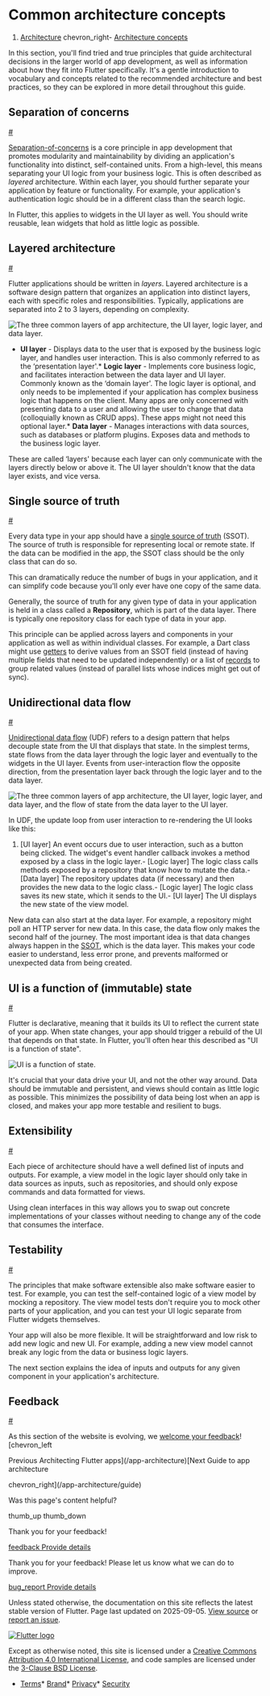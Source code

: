 Common architecture concepts
============================

1. [Architecture](/app-architecture) chevron\_right- [Architecture concepts](/app-architecture/concepts)

In this section, you'll find tried and true principles that guide architectural decisions in the larger world of app development, as well as information about how they fit into Flutter specifically. It's a gentle introduction to vocabulary and concepts related to the recommended architecture and best practices, so they can be explored in more detail throughout this guide.

Separation of concerns
----------------------

[#](#separation-of-concerns)

[Separation-of-concerns](https://en.wikipedia.org/wiki/Separation_of_concerns) is a core principle in app development that promotes modularity and maintainability by dividing an application's functionality into distinct, self-contained units. From a high-level, this means separating your UI logic from your business logic. This is often described as *layered* architecture. Within each layer, you should further separate your application by feature or functionality. For example, your application's authentication logic should be in a different class than the search logic.

In Flutter, this applies to widgets in the UI layer as well. You should write reusable, lean widgets that hold as little logic as possible.

Layered architecture
--------------------

[#](#layered-architecture)

Flutter applications should be written in *layers*. Layered architecture is a software design pattern that organizes an application into distinct layers, each with specific roles and responsibilities. Typically, applications are separated into 2 to 3 layers, depending on complexity.

![The three common layers of app architecture, the UI layer, logic layer, and data layer.](/assets/images/docs/app-architecture/common-architecture-concepts/horizontal-layers-with-icons.png)

* **UI layer** - Displays data to the user that is exposed by the business logic layer, and handles user interaction. This is also commonly referred to as the ‘presentation layer'.* **Logic layer** - Implements core business logic, and facilitates interaction between the data layer and UI layer. Commonly known as the ‘domain layer'. The logic layer is optional, and only needs to be implemented if your application has complex business logic that happens on the client. Many apps are only concerned with presenting data to a user and allowing the user to change that data (colloquially known as CRUD apps). These apps might not need this optional layer.* **Data layer** - Manages interactions with data sources, such as databases or platform plugins. Exposes data and methods to the business logic layer.

These are called ‘layers' because each layer can only communicate with the layers directly below or above it. The UI layer shouldn't know that the data layer exists, and vice versa.

Single source of truth
----------------------

[#](#single-source-of-truth)

Every data type in your app should have a [single source of truth](https://en.wikipedia.org/wiki/Single_source_of_truth) (SSOT). The source of truth is responsible for representing local or remote state. If the data can be modified in the app, the SSOT class should be the only class that can do so.

This can dramatically reduce the number of bugs in your application, and it can simplify code because you'll only ever have one copy of the same data.

Generally, the source of truth for any given type of data in your application is held in a class called a **Repository**, which is part of the data layer. There is typically one repository class for each type of data in your app.

This principle can be applied across layers and components in your application as well as within individual classes. For example, a Dart class might use [getters](https://dart.dev/effective-dart/design#do-use-getters-for-operations-that-conceptually-access-properties) to derive values from an SSOT field (instead of having multiple fields that need to be updated independently) or a list of [records](https://dart.dev/language/records) to group related values (instead of parallel lists whose indices might get out of sync).

Unidirectional data flow
------------------------

[#](#unidirectional-data-flow)

[Unidirectional data flow](https://en.wikipedia.org/wiki/Unidirectional_Data_Flow_(computer_science)) (UDF) refers to a design pattern that helps decouple state from the UI that displays that state. In the simplest terms, state flows from the data layer through the logic layer and eventually to the widgets in the UI layer. Events from user-interaction flow the opposite direction, from the presentation layer back through the logic layer and to the data layer.

![The three common layers of app architecture, the UI layer, logic layer, and data layer, and the flow of state from the data layer to the UI layer.](/assets/images/docs/app-architecture/common-architecture-concepts/horizontal-layers-with-UDF.png)

In UDF, the update loop from user interaction to re-rendering the UI looks like this:

1. [UI layer] An event occurs due to user interaction, such as a button being clicked. The widget's event handler callback invokes a method exposed by a class in the logic layer.- [Logic layer] The logic class calls methods exposed by a repository that know how to mutate the data.- [Data layer] The repository updates data (if necessary) and then provides the new data to the logic class.- [Logic layer] The logic class saves its new state, which it sends to the UI.- [UI layer] The UI displays the new state of the view model.

New data can also start at the data layer. For example, a repository might poll an HTTP server for new data. In this case, the data flow only makes the second half of the journey. The most important idea is that data changes always happen in the [SSOT](https://en.wikipedia.org/wiki/Single_source_of_truth), which is the data layer. This makes your code easier to understand, less error prone, and prevents malformed or unexpected data from being created.

UI is a function of (immutable) state
-------------------------------------

[#](#ui-is-a-function-of-immutable-state)

Flutter is declarative, meaning that it builds its UI to reflect the current state of your app. When state changes, your app should trigger a rebuild of the UI that depends on that state. In Flutter, you'll often hear this described as "UI is a function of state".

![UI is a function of state.](/assets/images/docs/app-architecture/common-architecture-concepts/ui-f-state.png)

It's crucial that your data drive your UI, and not the other way around. Data should be immutable and persistent, and views should contain as little logic as possible. This minimizes the possibility of data being lost when an app is closed, and makes your app more testable and resilient to bugs.

Extensibility
-------------

[#](#extensibility)

Each piece of architecture should have a well defined list of inputs and outputs. For example, a view model in the logic layer should only take in data sources as inputs, such as repositories, and should only expose commands and data formatted for views.

Using clean interfaces in this way allows you to swap out concrete implementations of your classes without needing to change any of the code that consumes the interface.

Testability
-----------

[#](#testability)

The principles that make software extensible also make software easier to test. For example, you can test the self-contained logic of a view model by mocking a repository. The view model tests don't require you to mock other parts of your application, and you can test your UI logic separate from Flutter widgets themselves.

Your app will also be more flexible. It will be straightforward and low risk to add new logic and new UI. For example, adding a new view model cannot break any logic from the data or business logic layers.

The next section explains the idea of inputs and outputs for any given component in your application's architecture.

Feedback
--------

[#](#feedback)

As this section of the website is evolving, we [welcome your feedback](https://google.qualtrics.com/jfe/form/SV_4T0XuR9Ts29acw6?page=%22concepts%22)! [chevron\_left

Previous Architecting Flutter apps](/app-architecture)[Next Guide to app architecture

chevron\_right](/app-architecture/guide) 

Was this page's content helpful?

thumb\_up thumb\_down

Thank you for your feedback!

 [feedback Provide details](https://github.com/flutter/website/issues/new?template=1_page_issue.yml&&page-url=https://docs.flutter.dev/app-architecture/concepts/&page-source=https://github.com/flutter/website/tree/main/src/content/app-architecture/concepts.md)

Thank you for your feedback! Please let us know what we can do to improve.

 [bug\_report Provide details](https://github.com/flutter/website/issues/new?template=1_page_issue.yml&&page-url=https://docs.flutter.dev/app-architecture/concepts/&page-source=https://github.com/flutter/website/tree/main/src/content/app-architecture/concepts.md)

Unless stated otherwise, the documentation on this site reflects the latest stable version of Flutter. Page last updated on 2025-09-05. [View source](https://github.com/flutter/website/tree/main/src/content/app-architecture/concepts.md) or [report an issue](https://github.com/flutter/website/issues/new?template=1_page_issue.yml&&page-url=https://docs.flutter.dev/app-architecture/concepts/&page-source=https://github.com/flutter/website/tree/main/src/content/app-architecture/concepts.md "Report an issue with this page").

[![Flutter logo](/assets/images/branding/flutter/logo+text/horizontal/white.svg)](https://flutter.dev)

Except as otherwise noted, this site is licensed under a [Creative Commons Attribution 4.0 International License](https://creativecommons.org/licenses/by/4.0/), and code samples are licensed under the [3-Clause BSD License](https://opensource.org/licenses/BSD-3-Clause).

* [Terms](/tos "Terms of use")* [Brand](/brand "Brand usage guidelines")* [Privacy](https://policies.google.com/privacy "Privacy policy")* [Security](/security "Security philosophy and practices")

   